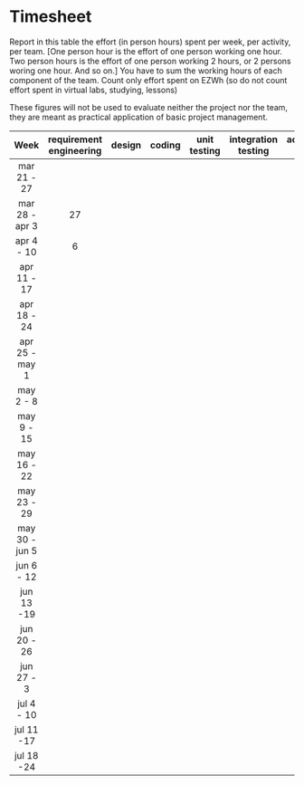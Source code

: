 # Timesheet

Report in this table the effort (in person hours) spent per week, per activity, per team. 
[One person hour is the effort of one person working one hour.
Two person hours is the effort of one person working 2 hours, or 2 persons woring one hour. And so on.]
You have to sum the working hours of each component of the team.
Count only effort spent on EZWh (so do not count effort spent in virtual labs, studying, lessons)

These figures will not be used to evaluate neither the project nor the team, they are meant as practical application of basic project management.

| Week | requirement engineering | design | coding | unit testing | integration testing | acceptance testing | management | git maven |
|:-----------:|:--------:|:-----------:|:-----------:|:----------:|:------------:|:---------------:|:-------------:|:--------------:|
| mar 21 - 27 | | | | | | | 3 | |
| mar 28 - apr 3 |27|| | | | | | |
| apr 4 - 10 | 6 | | | | | | | |
| apr 11 - 17| | | | | | | | | 
| apr 18 - 24| | | | | | | | | 
| apr 25 - may 1 | | | | | | | | | 
| may 2 - 8  | | | | | | | | | 
| may 9 - 15| | | | | | | | | 
| may 16 - 22| | | | | | | | | 
| may 23 - 29| | | | | | | | | 
| may 30 - jun 5 | | | | | | | | | 
| jun 6 - 12 | | | | | | | | | 
| jun 13 -19 | | | | | | | | | 
| jun 20 - 26 | | | | | | | | | 
| jun 27 - 3 | | | | | | | | | 
| jul 4 - 10 | | | | | | | | | 
| jul 11 -17 | | | | | | | | |
| jul 18 -24 | | | | | | | | |
